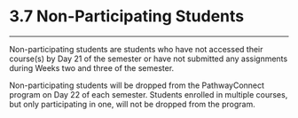 
3\.7 Non\-Participating Students
================================




---






Non\-participating students are students who have not accessed their course(s) by Day 21 of the semester or have not submitted any assignments during Weeks two and three of the semester.



Non\-participating students will be dropped from the PathwayConnect program on Day 22 of each semester. Students enrolled in multiple courses, but only participating in one, will not be dropped from the program.







